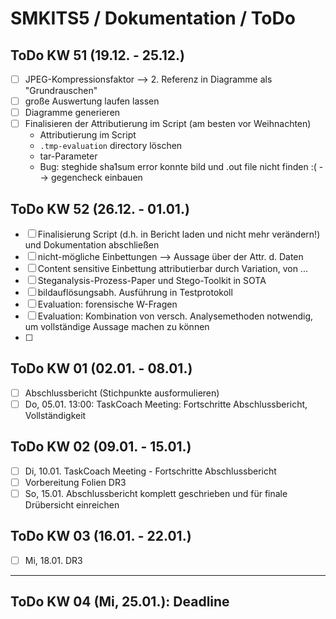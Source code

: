 # SMKITS5 / Dokumentation / ToDo
## ToDo KW 51 (19.12. - 25.12.)
- [ ] JPEG-Kompressionsfaktor --> 2. Referenz in Diagramme als "Grundrauschen"
- [ ] große Auswertung laufen lassen
- [ ] Diagramme generieren
- [ ] Finalisieren der Attributierung im Script (am besten vor Weihnachten)
  - Attributierung im Script
  - `.tmp-evaluation` directory löschen
  - tar-Parameter
  - Bug: steghide sha1sum error konnte bild und .out file nicht finden :( --> gegencheck einbauen
## ToDo KW 52 (26.12. - 01.01.)
- [ ] Finalisierung Script (d.h. in Bericht laden und nicht mehr verändern!) und Dokumentation abschließen
- [ ] nicht-mögliche Einbettungen --> Aussage über der Attr. d. Daten
- [ ] Content sensitive Einbettung attributierbar durch Variation, von ...
- [ ] Steganalysis-Prozess-Paper und Stego-Toolkit in SOTA
- [ ] bildauflösungsabh. Ausführung in Testprotokoll
- [ ] Evaluation: forensische W-Fragen
- [ ] Evaluation: Kombination von versch. Analysemethoden notwendig, um vollständige Aussage machen zu können
- [ ] 
## ToDo KW 01 (02.01. - 08.01.)
- [ ] Abschlussbericht (Stichpunkte ausformulieren)
- [ ] Do, 05.01. 13:00: TaskCoach Meeting: Fortschritte Abschlussbericht, Vollständigkeit
## ToDo KW 02 (09.01. - 15.01.)
- [ ] Di, 10.01. TaskCoach Meeting - Fortschritte Abschlussbericht
- [ ] Vorbereitung Folien DR3
- [ ] So, 15.01. Abschlussbericht komplett geschrieben und für finale Drübersicht einreichen
## ToDo KW 03 (16.01. - 22.01.)
- [ ] Mi, 18.01. DR3
---
## ToDo KW 04 (Mi, 25.01.): Deadline
